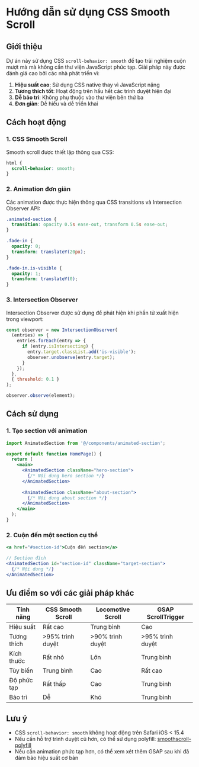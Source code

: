 # Hướng dẫn sử dụng CSS Smooth Scroll

## Giới thiệu

Dự án này sử dụng CSS `scroll-behavior: smooth` để tạo trải nghiệm cuộn mượt mà mà không cần thư viện JavaScript phức tạp. Giải pháp này được đánh giá cao bởi các nhà phát triển vì:

1. **Hiệu suất cao**: Sử dụng CSS native thay vì JavaScript nặng
2. **Tương thích tốt**: Hoạt động trên hầu hết các trình duyệt hiện đại
3. **Dễ bảo trì**: Không phụ thuộc vào thư viện bên thứ ba
4. **Đơn giản**: Dễ hiểu và dễ triển khai

## Cách hoạt động

### 1. CSS Smooth Scroll

Smooth scroll được thiết lập thông qua CSS:

```css
html {
  scroll-behavior: smooth;
}
```

### 2. Animation đơn giản

Các animation được thực hiện thông qua CSS transitions và Intersection Observer API:

```css
.animated-section {
  transition: opacity 0.5s ease-out, transform 0.5s ease-out;
}

.fade-in {
  opacity: 0;
  transform: translateY(20px);
}

.fade-in.is-visible {
  opacity: 1;
  transform: translateY(0);
}
```

### 3. Intersection Observer

Intersection Observer được sử dụng để phát hiện khi phần tử xuất hiện trong viewport:

```javascript
const observer = new IntersectionObserver(
  (entries) => {
    entries.forEach(entry => {
      if (entry.isIntersecting) {
        entry.target.classList.add('is-visible');
        observer.unobserve(entry.target);
      }
    });
  },
  { threshold: 0.1 }
);

observer.observe(element);
```

## Cách sử dụng

### 1. Tạo section với animation

```jsx
import AnimatedSection from '@/components/animated-section';

export default function HomePage() {
  return (
    <main>
      <AnimatedSection className="hero-section">
        {/* Nội dung hero section */}
      </AnimatedSection>
      
      <AnimatedSection className="about-section">
        {/* Nội dung about section */}
      </AnimatedSection>
    </main>
  );
}
```

### 2. Cuộn đến một section cụ thể

```jsx
<a href="#section-id">Cuộn đến section</a>

// Section đích
<AnimatedSection id="section-id" className="target-section">
  {/* Nội dung */}
</AnimatedSection>
```

## Ưu điểm so với các giải pháp khác

| Tính năng | CSS Smooth Scroll | Locomotive Scroll | GSAP ScrollTrigger |
|-----------|-------------------|-------------------|-------------------|
| Hiệu suất | Rất cao | Trung bình | Cao |
| Tương thích | >95% trình duyệt | >90% trình duyệt | >95% trình duyệt |
| Kích thước | Rất nhỏ | Lớn | Trung bình |
| Tùy biến | Trung bình | Cao | Rất cao |
| Độ phức tạp | Rất thấp | Cao | Trung bình |
| Bảo trì | Dễ | Khó | Trung bình |

## Lưu ý

- CSS `scroll-behavior: smooth` không hoạt động trên Safari iOS < 15.4
- Nếu cần hỗ trợ trình duyệt cũ hơn, có thể sử dụng polyfill: [smoothscroll-polyfill](https://github.com/iamdustan/smoothscroll)
- Nếu cần animation phức tạp hơn, có thể xem xét thêm GSAP sau khi đã đảm bảo hiệu suất cơ bản
